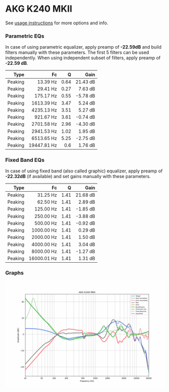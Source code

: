 # AKG K240 MKII
See [usage instructions](https://github.com/jaakkopasanen/AutoEq#usage) for more options and info.

### Parametric EQs
In case of using parametric equalizer, apply preamp of **-22.59dB** and build filters manually
with these parameters. The first 5 filters can be used independently.
When using independent subset of filters, apply preamp of **-22.59 dB**.

| Type    | Fc          |    Q | Gain     |
|--------:|------------:|-----:|---------:|
| Peaking | 13.39 Hz    | 0.64 | 21.43 dB |
| Peaking | 29.41 Hz    | 0.27 | 7.63 dB  |
| Peaking | 175.17 Hz   | 0.55 | -5.78 dB |
| Peaking | 1613.39 Hz  | 3.47 | 5.24 dB  |
| Peaking | 4235.13 Hz  | 3.51 | 5.27 dB  |
| Peaking | 921.67 Hz   | 3.61 | -0.74 dB |
| Peaking | 2701.58 Hz  | 2.96 | -4.30 dB |
| Peaking | 2941.53 Hz  | 1.02 | 1.95 dB  |
| Peaking | 6513.65 Hz  | 5.25 | -2.75 dB |
| Peaking | 19447.81 Hz | 0.6  | 1.76 dB  |

### Fixed Band EQs
In case of using fixed band (also called graphic) equalizer, apply preamp of **-22.32dB**
(if available) and set gains manually with these parameters.

| Type    | Fc          |    Q | Gain     |
|--------:|------------:|-----:|---------:|
| Peaking | 31.25 Hz    | 1.41 | 21.68 dB |
| Peaking | 62.50 Hz    | 1.41 | 2.89 dB  |
| Peaking | 125.00 Hz   | 1.41 | -1.85 dB |
| Peaking | 250.00 Hz   | 1.41 | -3.88 dB |
| Peaking | 500.00 Hz   | 1.41 | -0.92 dB |
| Peaking | 1000.00 Hz  | 1.41 | 0.29 dB  |
| Peaking | 2000.00 Hz  | 1.41 | 1.50 dB  |
| Peaking | 4000.00 Hz  | 1.41 | 3.04 dB  |
| Peaking | 8000.00 Hz  | 1.41 | -1.27 dB |
| Peaking | 16000.01 Hz | 1.41 | 1.31 dB  |

### Graphs
![](./AKG%20K240%20MKII.png)